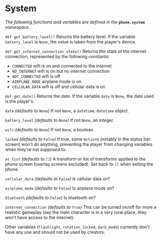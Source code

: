 # System

*The following functions and variables are defined in the* **`phone.system`** *namespace.*

`def get_battery_level()`
Returns the battery level. If the variable `battery_level` is `None`, the value is taken from the player's device.

`def get_internet_connection_state()`
Returns the state of the internet connection, represented by the following constants:
- `CONNECTED` wifi is on and connected to the internet
- `NO_INTERNET` wifi is on but no internet connection
- `NOT_CONNECTED` wifi is off
- `AIRPLANE_MODE` airplane mode is on
- `CELLULAR_DATA` wifi is off and cellular data is on

`def get_date()`
Returns the date. If the variable `date` is `None`, the date used is the player's.

`date` *(defaults to `None`)*
If not `None`, a `datetime.datetime` object.

`battery_level` *(defaults to `None`)*
If not `None`, an integer.

`wifi` *(defaults to `None`)*
If not `None`, a boolean.

`locked` *(defaults to `False`)*
If true, some `Action`s (notably in the status bar screen) won't do anything, preventing the player from changing variables when they're not supposed to.

`at_list` *(defaults to `[]`)*
A transform or list of transforms applied to the phone screen (overlay screens excluded). Set back to `[]` when exiting the phone.

`cellular_data` *(defaults to `False`)*
Is cellular data on?

`airplane_mode` *(defaults to `False`)*
Is airplane mode on?

`bluetooth` *(defaults to `False`)*
Is bluetooth on?

`internet_connection` *(defaults to `True`)*
This can be turned on/off for more a realistic gameplay (say the main character is in a very rural place, they won't have access to the internet).

Other variables (`flashlight`, `rotation_locked`, `dark_mode`) currently don't have any use and should not be used by creators.